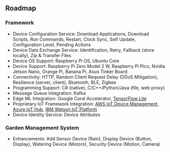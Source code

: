 ## Roadmap

### Framework

- Device Configuration Service: Download Applications, Download Scripts, Run Commands, Restart, Clock Sync, Self Update, Configuration Level, Pending Actions
- Device Data Exchange Service: Identification, Retry, Fallback (store locally), Zip & Transfer Files
- Device OS Support: Raspberry Pi OS, Ubuntu Core
- Device Support: Raspberry Pi Zero Model 2 W, Raspberry Pi Pico, Nvidia Jetson Nano, Orange Pi, Banana Pi, Asus Tinker Board
- Connectivity: HTTP, Random Client Request Delay (DDoS Mitigation), Resilience (server, client), Bluetooth, BLE, Zigbee
- Programming Support: C# (native), C/C++/Python/Java (file, web proxy)
- Message Queue Integration: Kafka
- Edge ML Integration: Google Coral Accelerator, [TensorFlow Lite](https://www.tensorflow.org/lite)
- Proprietary IoT Framework Integration: [AWS IoT Device Management](https://aws.amazon.com/iot-device-management/), [Azure IoT Hub](https://azure.microsoft.com/products/iot-hub), [IBM Watson IoT Platform](https://internetofthings.ibmcloud.com/)
- Device Identity Service: Device Attributes

### Garden Management System

- Enhancements: Add Sensor Device (Rain), Display Device (Button, Display), Watering Device (Motors), Security Device (Motion, Camera)
